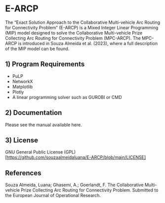 # E-ARCP
The “Exact Solution Approach to the Collaborative Multi-vehicle Arc Routing for Connectivity Problem” (E-ARCP) is a Mixed Integer Linear Programming (MIP) model designed to solve the Collaborative Multi-vehicle Prize Collecting Arc Routing for Connectivity Problem (MPC-ARCP). The MPC-ARCP is introduced in Souza Almeida et al. (2023), where a full description of the MIP model can be found.

## 1) Program Requirements 
- PuLP
- NetworkX
- Matplotlib
- Plotly
- A linear programming solver such as GUROBI or CMD

## 2) Documentation
Please see the manual available here.

## 3) License
GNU General Public License (GPL) [https://github.com/souzaalmeidaluana/E-ARCP/blob/main/LICENSE]

## References
Souza Almeida, Luana; Ghasemi, A.; Goerlandt, F. The Collaborative Multi-vehicle Prize Collecting Arc Routing for Connectivity Problem. Submitted to the European Journal of Operational Research.
